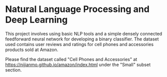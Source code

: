 # Natural Language Processing and Deep Learning
This project involves using basic NLP tools and a simple densely connected feedforward neural network for developing a binary classifier. The dataset used contains user reviews and ratings for cell phones and accessories products sold at Amazon. 

Please find the dataset called "Cell Phones and Accessories" at https://nijianmo.github.io/amazon/index.html under the "Small" subset section. 
